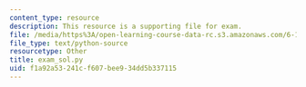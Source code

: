 ```yaml
---
content_type: resource
description: This resource is a supporting file for exam.
file: /media/https%3A/open-learning-course-data-rc.s3.amazonaws.com/6-189-a-gentle-introduction-to-programming-using-python-january-iap-2011/f1a92a53241cf607bee934dd5b337115_exam_sol.py
file_type: text/python-source
resourcetype: Other
title: exam_sol.py
uid: f1a92a53-241c-f607-bee9-34dd5b337115
---
```

